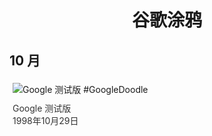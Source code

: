 
<h1 align="center"> 谷歌涂鸦 </h1>




## 10 月

<div class="image">


<img src="https://www.google.com/logos/1998/googlebeta.jpg" alt="Google 测试版 #GoogleDoodle" style="margin: 5px"/>
<div class="info" style="font-size: 14px; color:#333333; margin:5px"><div class="title">Google 测试版</div><div class="date">1998年10月29日</div></div>

</div>








